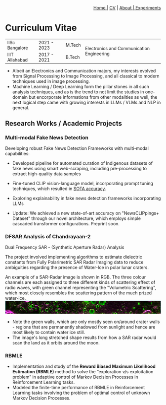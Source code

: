 <div style="text-align: right"><a href="https://vrmvikas.github.io/"> Home </a>| <a href = "https://vrmvikas.github.io/CV/">CV</a> | <a href="https://vrmvikas.github.io/about/"> About </a>|<a href = "https://vrmvikas.github.io/experimental/"> Experiments</a></div>

# Curriculum Vitae

<table>
  <tr>
    <td> IISc Bangalore </td>
    <td> 2021 - 2023 </td>
    <td> M.Tech</td>
    <td rowspan="2"> Electronics and Communication Engineering </td>
  </tr>
  <tr>
    <td> IIIT Allahabad </td>
    <td> 2017 - 2021 </td>
    <td> B.Tech</td>
  </tr>
</table>

- Albeit an Electronics and Communication majors, my interests evolved from Signal Processing to Image Processing, and all classical to modern techniques used in image processing.
- Machine Learning / Deep Learning form the pillar stones in all such analysis techniques, and as is the trend to not limit the studies in one-domain but encorporate informations from other modalities as well, the next logical step came with growing interests in LLMs / VLMs and NLP in general.

## Research Works / Academic Projects

### Multi-modal Fake News Detection

Developing robust Fake News Detection Frameworks with multi-modal capabilities:

- Developed pipeline for automated curation of Indigenous datasets of fake news using smart web-scraping, including pre-processing to extract high-quality data samples

- Fine-tuned CLIP vision-language model, incorporating prompt tuning techniques, which resulted in [SOTA accuracy](https://arxiv.org/pdf/2311.16496.pdf).
- Exploring explainability in fake news detection frameworks incorporating LLMs
- Update: We achieved a new state-of-art accuracy on "NewsCLIPpings+ Dataset" through our novel architecture, which employs simple cascaded transformer configurations. Preprint soon.

### DFSAR Analysis of Chandrayaan-2

Dual Frequency SAR - (Synthetic Aperture Radar) Analysis

The project involved implementing algorithms to estimate dielectric constants from Fully Polarimetric SAR Radar Imaging data to reduce ambiguities regarding the presence of Water-Ice in polar lunar craters.

An example of a SAR-Radar image is shown in RGB. The three colour channels are each assigned to three different kinds of scattering effect of radio waves, with green channel representing the "Volumetric Scattering", which most closely resembles the scattering pattern of the much prized water-ice. 
![DFSAR Image](../include/DFSAR_images/image17.png)

- Note the green walls, which are only mostly seen on/around crater walls - regions that are permanently shadowed from sunlight and hence are most likely to contain water ice still.
- The image's long stretched shape results from how a SAR radar would scan the land as it orbits around the moon.

### RBMLE

- Implementation and study of the **Reward Biased Maximum Likelihood Estimation (RBMLE)** method to solve the “exploration v/s exploitation problem” in adaptive control of Markov Decision Processes in Reinforcement Learning tasks.
- Modeled the finite-time performance of RBMLE in Reinforcement Learning tasks involving the problem of optimal control of unknown Markov Decision Processes.

